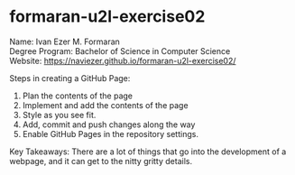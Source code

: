 # formaran-u2l-exercise02

Name: Ivan Ezer M. Formaran  
Degree Program: Bachelor of Science in Computer Science  
Website: https://naviezer.github.io/formaran-u2l-exercise02/  

Steps in creating a GitHub Page:
1. Plan the contents of the page
2. Implement and add the contents of the page
3. Style as you see fit.
4. Add, commit and push changes along the way
5. Enable GitHub Pages in the repository settings.

Key Takeaways:
There are a lot of things that go into the development of a webpage, and it can get to the nitty gritty details. 
